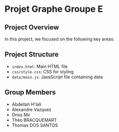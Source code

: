 # Projet Graphe Groupe E


## Project Overview
In this project, we focused on the following key areas:



## Project Structure
- `index.html`: Main HTML file
- `css/style.css`: CSS for styling
- `data/main.js`: JavaScript file containing data


## Group Members
- Abdellah H'lali
- Alexandre Vazquez
- Driss Mir
- Théo BRACQUEMART
- Thomas DOS SANTOS
